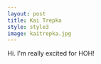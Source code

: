 ```yaml
---
layout: post
title: Kai Trepka
style: style3
image: kaitrepka.jpg
---
```


Hi. I'm really excited for HOH!
